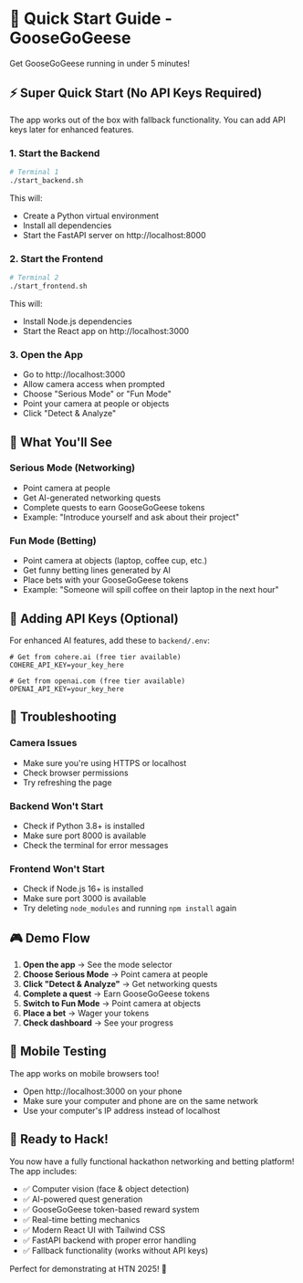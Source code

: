 # 🚀 Quick Start Guide - GooseGoGeese

Get GooseGoGeese running in under 5 minutes!

## ⚡ Super Quick Start (No API Keys Required)

The app works out of the box with fallback functionality. You can add API keys later for enhanced features.

### 1. Start the Backend
```bash
# Terminal 1
./start_backend.sh
```
This will:
- Create a Python virtual environment
- Install all dependencies
- Start the FastAPI server on http://localhost:8000

### 2. Start the Frontend
```bash
# Terminal 2
./start_frontend.sh
```
This will:
- Install Node.js dependencies
- Start the React app on http://localhost:3000

### 3. Open the App
- Go to http://localhost:3000
- Allow camera access when prompted
- Choose "Serious Mode" or "Fun Mode"
- Point your camera at people or objects
- Click "Detect & Analyze"

## 🎯 What You'll See

### Serious Mode (Networking)
- Point camera at people
- Get AI-generated networking quests
- Complete quests to earn GooseGoGeese tokens
- Example: "Introduce yourself and ask about their project"

### Fun Mode (Betting)
- Point camera at objects (laptop, coffee cup, etc.)
- Get funny betting lines generated by AI
- Place bets with your GooseGoGeese tokens
- Example: "Someone will spill coffee on their laptop in the next hour"

## 🔧 Adding API Keys (Optional)

For enhanced AI features, add these to `backend/.env`:

```env
# Get from cohere.ai (free tier available)
COHERE_API_KEY=your_key_here

# Get from openai.com (free tier available)
OPENAI_API_KEY=your_key_here
```

## 🐛 Troubleshooting

### Camera Issues
- Make sure you're using HTTPS or localhost
- Check browser permissions
- Try refreshing the page

### Backend Won't Start
- Check if Python 3.8+ is installed
- Make sure port 8000 is available
- Check the terminal for error messages

### Frontend Won't Start
- Check if Node.js 16+ is installed
- Make sure port 3000 is available
- Try deleting `node_modules` and running `npm install` again

## 🎮 Demo Flow

1. **Open the app** → See the mode selector
2. **Choose Serious Mode** → Point camera at people
3. **Click "Detect & Analyze"** → Get networking quests
4. **Complete a quest** → Earn GooseGoGeese tokens
5. **Switch to Fun Mode** → Point camera at objects
6. **Place a bet** → Wager your tokens
7. **Check dashboard** → See your progress

## 📱 Mobile Testing

The app works on mobile browsers too!
- Open http://localhost:3000 on your phone
- Make sure your computer and phone are on the same network
- Use your computer's IP address instead of localhost

## 🚀 Ready to Hack!

You now have a fully functional hackathon networking and betting platform! The app includes:

- ✅ Computer vision (face & object detection)
- ✅ AI-powered quest generation
- ✅ GooseGoGeese token-based reward system
- ✅ Real-time betting mechanics
- ✅ Modern React UI with Tailwind CSS
- ✅ FastAPI backend with proper error handling
- ✅ Fallback functionality (works without API keys)

Perfect for demonstrating at HTN 2025! 🦆
